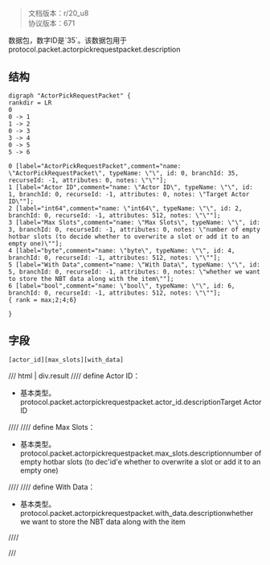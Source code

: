 # <!-- md:samp ActorPickRequestPacket -->

> 文档版本：r/20_u8<br/>协议版本：671

<!-- md:samp ActorPickRequestPacket -->数据包，数字ID是`35`。该数据包用于protocol.packet.actorpickrequestpacket.description

## 结构

```viz
digraph "ActorPickRequestPacket" {
rankdir = LR
0
0 -> 1
1 -> 2
0 -> 3
3 -> 4
0 -> 5
5 -> 6

0 [label="ActorPickRequestPacket",comment="name: \"ActorPickRequestPacket\", typeName: \"\", id: 0, branchId: 35, recurseId: -1, attributes: 0, notes: \"\""];
1 [label="Actor ID",comment="name: \"Actor ID\", typeName: \"\", id: 1, branchId: 0, recurseId: -1, attributes: 0, notes: \"Target Actor ID\""];
2 [label="int64",comment="name: \"int64\", typeName: \"\", id: 2, branchId: 0, recurseId: -1, attributes: 512, notes: \"\""];
3 [label="Max Slots",comment="name: \"Max Slots\", typeName: \"\", id: 3, branchId: 0, recurseId: -1, attributes: 0, notes: \"number of empty hotbar slots (to decide whether to overwrite a slot or add it to an empty one)\""];
4 [label="byte",comment="name: \"byte\", typeName: \"\", id: 4, branchId: 0, recurseId: -1, attributes: 512, notes: \"\""];
5 [label="With Data",comment="name: \"With Data\", typeName: \"\", id: 5, branchId: 0, recurseId: -1, attributes: 0, notes: \"whether we want to store the NBT data along with the item\""];
6 [label="bool",comment="name: \"bool\", typeName: \"\", id: 6, branchId: 0, recurseId: -1, attributes: 512, notes: \"\""];
{ rank = max;2;4;6}

}

```

## 字段

```title='ActorPickRequestPacket'
[actor_id][max_slots][with_data]
```

/// html | div.result
//// define
Actor ID：<!-- md:samp int64 -->

- 基本类型。protocol.packet.actorpickrequestpacket.actor_id.descriptionTarget Actor ID


////
//// define
Max Slots：<!-- md:samp byte -->

- 基本类型。protocol.packet.actorpickrequestpacket.max_slots.descriptionnumber of empty hotbar slots (to dec'id'e whether to overwrite a slot or add it to an empty one)


////
//// define
With Data：<!-- md:samp bool -->

- 基本类型。protocol.packet.actorpickrequestpacket.with_data.descriptionwhether we want to store the NBT data along with the item


////

///

